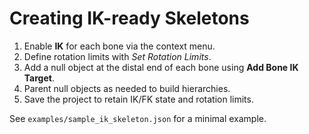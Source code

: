 # Creating IK-ready Skeletons

1. Enable **IK** for each bone via the context menu.
2. Define rotation limits with *Set Rotation Limits*.
3. Add a null object at the distal end of each bone using **Add Bone IK Target**.
4. Parent null objects as needed to build hierarchies.
5. Save the project to retain IK/FK state and rotation limits.

See `examples/sample_ik_skeleton.json` for a minimal example.
